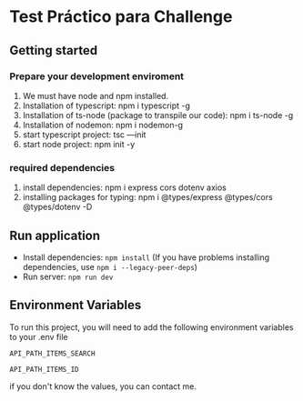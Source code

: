 # Test Práctico para Challenge

## Getting started

### Prepare your development enviroment

1. We must have node and npm installed.
2. Installation of typescript: npm i typescript -g
3. Installation of ts-node (package to transpile our code): npm i ts-node -g
4. Installation of nodemon: npm i nodemon-g
5. start typescript project: tsc —init
6. start node project: npm init -y

### required dependencies

1. install dependencies: npm i express cors dotenv axios
2. installing packages for typing: npm i @types/express @types/cors @types/dotenv -D

## Run application

- Install dependencies: `npm install` (If you have problems installing dependencies, use `npm i --legacy-peer-deps`)
- Run server: `npm run dev`

## Environment Variables

To run this project, you will need to add the following environment variables to your .env file

`API_PATH_ITEMS_SEARCH`

`API_PATH_ITEMS_ID`

if you don't know the values, you can contact me.
